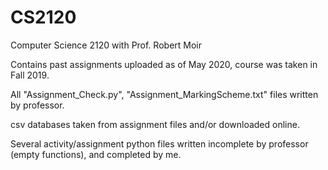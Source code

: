 # CS2120
Computer Science 2120 with Prof. Robert Moir

Contains past assignments uploaded as of May 2020, course was taken in Fall 2019.

All "Assignment_Check.py", "Assignment_MarkingScheme.txt" files written by professor.

csv databases taken from assignment files and/or downloaded online.

Several activity/assignment python files written incomplete by professor (empty functions), and completed by me.
